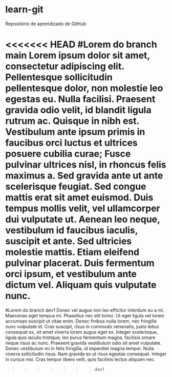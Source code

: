 # learn-git
Repositório de aprendizado de GitHub

<<<<<<< HEAD
#Lorem do branch main
Lorem ipsum dolor sit amet, consectetur adipiscing elit. Pellentesque sollicitudin pellentesque dolor, non molestie leo egestas eu. Nulla facilisi. Praesent gravida odio velit, id blandit ligula rutrum ac. Quisque in nibh est. Vestibulum ante ipsum primis in faucibus orci luctus et ultrices posuere cubilia curae; Fusce pulvinar ultrices nisl, in rhoncus felis maximus a. Sed gravida ante ut ante scelerisque feugiat. Sed congue mattis erat sit amet euismod. Duis tempus mollis velit, vel ullamcorper dui vulputate ut. Aenean leo neque, vestibulum id faucibus iaculis, suscipit et ante. Sed ultricies molestie mattis. Etiam eleifend pulvinar placerat. Duis fermentum orci ipsum, et vestibulum ante dictum vel. Aliquam quis vulputate nunc.
=======
#Lorem do branch dev1
Donec vel augue non leo efficitur interdum eu a mi. Maecenas eget tempus mi. Phasellus nec elit tortor. Ut eget ligula vel lorem accumsan suscipit ut vitae enim. Donec finibus nulla lorem, nec fringilla nunc vulputate id. Cras suscipit, risus in commodo venenatis, justo tellus consequat ex, sit amet viverra lorem augue eget ex. Integer scelerisque, ligula quis iaculis tristique, leo purus fermentum magna, facilisis ornare neque risus ac nunc. Praesent gravida vestibulum odio sit amet vulputate. Donec vestibulum mi in felis fringilla, id imperdiet magna tempor. Nulla viverra sollicitudin risus. Nam gravida ex ut risus egestas consequat. Integer in cursus nisi. Cras tempor libero velit, quis facilisis lectus aliquam nec.
>>>>>>> dev1
